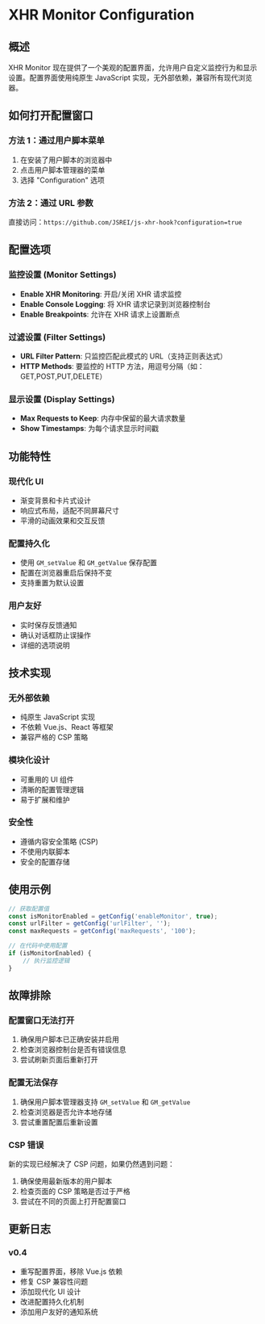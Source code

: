# XHR Monitor Configuration

## 概述

XHR Monitor 现在提供了一个美观的配置界面，允许用户自定义监控行为和显示设置。配置界面使用纯原生 JavaScript 实现，无外部依赖，兼容所有现代浏览器。

## 如何打开配置窗口

### 方法 1：通过用户脚本菜单
1. 在安装了用户脚本的浏览器中
2. 点击用户脚本管理器的菜单
3. 选择 "Configuration" 选项

### 方法 2：通过 URL 参数
直接访问：`https://github.com/JSREI/js-xhr-hook?configuration=true`

## 配置选项

### 监控设置 (Monitor Settings)

- **Enable XHR Monitoring**: 开启/关闭 XHR 请求监控
- **Enable Console Logging**: 将 XHR 请求记录到浏览器控制台
- **Enable Breakpoints**: 允许在 XHR 请求上设置断点

### 过滤设置 (Filter Settings)

- **URL Filter Pattern**: 只监控匹配此模式的 URL（支持正则表达式）
- **HTTP Methods**: 要监控的 HTTP 方法，用逗号分隔（如：GET,POST,PUT,DELETE）

### 显示设置 (Display Settings)

- **Max Requests to Keep**: 内存中保留的最大请求数量
- **Show Timestamps**: 为每个请求显示时间戳

## 功能特性

### 现代化 UI
- 渐变背景和卡片式设计
- 响应式布局，适配不同屏幕尺寸
- 平滑的动画效果和交互反馈

### 配置持久化
- 使用 `GM_setValue` 和 `GM_getValue` 保存配置
- 配置在浏览器重启后保持不变
- 支持重置为默认设置

### 用户友好
- 实时保存反馈通知
- 确认对话框防止误操作
- 详细的选项说明

## 技术实现

### 无外部依赖
- 纯原生 JavaScript 实现
- 不依赖 Vue.js、React 等框架
- 兼容严格的 CSP 策略

### 模块化设计
- 可重用的 UI 组件
- 清晰的配置管理逻辑
- 易于扩展和维护

### 安全性
- 遵循内容安全策略 (CSP)
- 不使用内联脚本
- 安全的配置存储

## 使用示例

```javascript
// 获取配置值
const isMonitorEnabled = getConfig('enableMonitor', true);
const urlFilter = getConfig('urlFilter', '');
const maxRequests = getConfig('maxRequests', '100');

// 在代码中使用配置
if (isMonitorEnabled) {
    // 执行监控逻辑
}
```

## 故障排除

### 配置窗口无法打开
1. 确保用户脚本已正确安装并启用
2. 检查浏览器控制台是否有错误信息
3. 尝试刷新页面后重新打开

### 配置无法保存
1. 确保用户脚本管理器支持 `GM_setValue` 和 `GM_getValue`
2. 检查浏览器是否允许本地存储
3. 尝试重置配置后重新设置

### CSP 错误
新的实现已经解决了 CSP 问题，如果仍然遇到问题：
1. 确保使用最新版本的用户脚本
2. 检查页面的 CSP 策略是否过于严格
3. 尝试在不同的页面上打开配置窗口

## 更新日志

### v0.4
- 重写配置界面，移除 Vue.js 依赖
- 修复 CSP 兼容性问题
- 添加现代化 UI 设计
- 改进配置持久化机制
- 添加用户友好的通知系统
